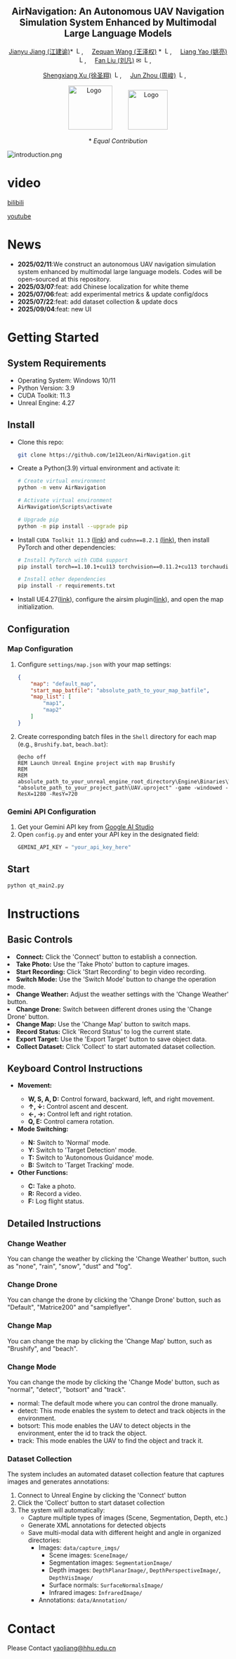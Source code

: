 <div align="center">

## AirNavigation: An Autonomous UAV Navigation Simulation System Enhanced by Multimodal Large Language Models

[Jianyu Jiang (江建谕)](https://multimodality.group/author/%E6%B1%9F%E5%BB%BA%E8%B0%95/)* 
<img src="utils/hhu.jpg" alt="Logo" width="15">, &nbsp; &nbsp;
[Zequan Wang (王泽权)]() *
<img src="utils/hhu.jpg" alt="Logo" width="15">, &nbsp; &nbsp;
[Liang Yao (姚亮)](https://1e12leon.github.io/) 
<img src="utils/hhu.jpg" alt="Logo" width="15">, &nbsp; &nbsp;
[Fan Liu (刘凡)](https://multimodality.group/author/%E5%88%98%E5%87%A1/) ✉ 
<img src="utils/hhu.jpg" alt="Logo" width="15">, &nbsp; &nbsp;

[Shengxiang Xu (徐圣翔)](https://multimodality.group/author/%E5%BE%90%E5%9C%A3%E7%BF%94/) 
<img src="utils/hhu.jpg" alt="Logo" width="15">, &nbsp; &nbsp;
[Jun Zhou (周峻)](https://experts.griffith.edu.au/7205-jun-zhou) 
<img src="utils/griffith.png" alt="Logo" width="15">, &nbsp; &nbsp;

<img src="utils/hhu_text.png" alt="Logo" width="100"> &nbsp; &nbsp;  &nbsp; &nbsp; 
<img src="utils/griffith_text.png" alt="Logo" width="90">

\* *Equal Contribution*

</div>

![introduction.png](introduction.png)

# video
[bilibili](https://www.bilibili.com/video/BV1b5AeeGEm2)

[youtube](https://youtube.com/watch?v=B3gYFj5jqyE)

# News

- **2025/02/11**:We construct an autonomous UAV navigation simulation system enhanced by multimodal large language models. Codes will be open-sourced at this repository.
- **2025/03/07**:feat: add Chinese localization for white theme
- **2025/07/06**:feat: add experimental metrics & update config/docs
- **2025/07/22**:feat: add dataset collection & update docs
- **2025/09/04**:feat: new UI

# Getting Started

## System Requirements

- Operating System: Windows 10/11
- Python Version: 3.9
- CUDA Toolkit: 11.3
- Unreal Engine: 4.27

## Install

- Clone this repo:

    ```bash
    git clone https://github.com/1e12Leon/AirNavigation.git
    ```
- Create a Python(3.9) virtual environment and activate it:

    ```bash
    # Create virtual environment
    python -m venv AirNavigation

    # Activate virtual environment
    AirNavigation\Scripts\activate

    # Upgrade pip
    python -m pip install --upgrade pip
    ```

- Install `CUDA Toolkit 11.3` ([link](https://developer.nvidia.com/cuda-11.3.0-download-archive)) and `cudnn==8.2.1` [(link)](https://developer.nvidia.com/rdp/cudnn-archive), then install PyTorch and other dependencies:

    ```bash
    # Install PyTorch with CUDA support
    pip install torch==1.10.1+cu113 torchvision==0.11.2+cu113 torchaudio==0.10.1 -f https://download.pytorch.org/whl/cu113/torch_stable.html

    # Install other dependencies
    pip install -r requirements.txt
    ```

- Install UE4.27([link](https://www.unrealengine.com)), configure the airsim plugin([link](https://zhuanlan.zhihu.com/p/618440744)), and open the map initialization.

## Configuration

### Map Configuration

1. Configure `settings/map.json` with your map settings:
   ```json
   {
       "map": "default_map",
       "start_map_batfile": "absolute_path_to_your_map_batfile",
       "map_list": [
           "map1",
           "map2"
       ]
   }
   ```

2. Create corresponding batch files in the `Shell` directory for each map (e.g., `Brushify.bat`, `beach.bat`):
   ```batch
   @echo off
   REM Launch Unreal Engine project with map Brushify
   REM 
   REM 
   absolute_path_to_your_unreal_engine_root_directory\Engine\Binaries\Win64\UE4Editor.exe "absolute_path_to_your_project_path\UAV.uproject" -game -windowed -ResX=1280 -ResY=720
   ```

### Gemini API Configuration

1. Get your Gemini API key from [Google AI Studio](https://ai.google.dev/gemini-api/docs/api-key)
2. Open `config.py` and enter your API key in the designated field:
   ```python
   GEMINI_API_KEY = "your_api_key_here"
   ```

## Start

```bash
python qt_main2.py
```

# Instructions

## Basic Controls
        
<li><b>Connect:</b> Click the 'Connect' button to establish a connection.</li>
<li><b>Take Photo:</b> Use the 'Take Photo' button to capture images.</li>
<li><b>Start Recording:</b> Click 'Start Recording' to begin video recording.</li>
<li><b>Switch Mode:</b> Use the 'Switch Mode' button to change the operation mode.</li>
<li><b>Change Weather:</b> Adjust the weather settings with the 'Change Weather' button.</li>
<li><b>Change Drone:</b> Switch between different drones using the 'Change Drone' button.</li>
<li><b>Change Map:</b> Use the 'Change Map' button to switch maps.</li>
<li><b>Record Status:</b> Click 'Record Status' to log the current state.</li>
<li><b>Export Target:</b> Use the 'Export Target' button to save object data.</li>
<li><b>Collect Dataset:</b> Click 'Collect' to start automated dataset collection.</li>

## Keyboard Control Instructions
<ul>
    <li><b>Movement:</b></li>
    <ul>
        <li><b>W, S, A, D:</b> Control forward, backward, left, and right movement.</li>
        <li><b>↑, ↓:</b> Control ascent and descent.</li>
        <li><b>←, →:</b> Control left and right rotation.</li>
        <li><b>Q, E:</b> Control camera rotation.</li>
    </ul>
    <li><b>Mode Switching:</b></li>
    <ul>
        <li><b>N:</b> Switch to 'Normal' mode.</li>
        <li><b>Y:</b> Switch to 'Target Detection' mode.</li>
        <li><b>T:</b> Switch to 'Autonomous Guidance' mode.</li>
        <li><b>B:</b> Switch to 'Target Tracking' mode.</li>
    </ul>
    <li><b>Other Functions:</b></li>
    <ul>
        <li><b>C:</b> Take a photo.</li>
        <li><b>R:</b> Record a video.</li>
        <li><b>F:</b> Log flight status.</li>
    </ul>
</ul>

## Detailed Instructions

### Change Weather

You can change the weather by clicking the 'Change Weather' button, such as "none", "rain", "snow", "dust" and "fog".

### Change Drone

You can change the drone by clicking the 'Change Drone' button, such as "Default", "Matrice200" and "sampleflyer".

### Change Map

You can change the map by clicking the 'Change Map' button, such as "Brushify", and "beach".

### Change Mode

You can change the mode by clicking the 'Change Mode' button, such as "normal", "detect", "botsort" and "track".

- normal: The default mode where you can control the drone manually.
- detect: This mode enables the system to detect and track objects in the environment.
- botsort: This mode enables the UAV to detect objects in the environment, enter the id to track the object.
- track: This mode enables the UAV to find the object and track it.

### Dataset Collection

The system includes an automated dataset collection feature that captures images and generates annotations:

1. Connect to Unreal Engine by clicking the 'Connect' button
2. Click the 'Collect' button to start dataset collection
3. The system will automatically:
   - Capture multiple types of images (Scene, Segmentation, Depth, etc.)
   - Generate XML annotations for detected objects
   - Save multi-modal data with different height and angle in organized directories:
     - Images: `data/capture_imgs/`
       - Scene images: `SceneImage/`
       - Segmentation images: `SegmentationImage/`
       - Depth images: `DepthPlanarImage/`, `DepthPerspectiveImage/`, `DepthVisImage/`
       - Surface normals: `SurfaceNormalsImage/`
       - Infrared images: `InfraredImage/`
     - Annotations: `data/Annotation/`
  


# Contact
Please Contact yaoliang@hhu.edu.cn
